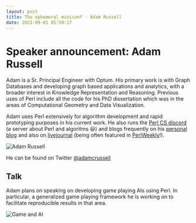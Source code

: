 ```yaml
---
layout: post
title: The ephemeral miniconf - Adam Russell 
date: 2021-09-01 05:59:17
---
```

# Speaker announcement: Adam Russell
Adam is a Sr. Principal Engineer with Optum. His primary work is with Graph Databases and developing graph based applications and analytics, with a broader interest in Knowledge Representation and Reasoning. Previous uses of Perl include all the code for his PhD dissertation which was in the areas of Computational Geometry and Data Visualization.

Adam uses Perl extensively for algorithm development and rapid prototyping purposes in his current work. He also runs the [Perl CS discord](https://discord.gg/vNXP2PkZ) (a server about Perl and algoritms :smiley:) and blogs frequently on his [personal blog](http://www.rabbitfarm.com/cgi-bin/blosxom/) and also on [livejournal](https://adamcrussell.livejournal.com/) (being often featured in [PerlWeekly](https://perlweekly.com/a/adam-russell.html)!).

![Adam Russell](images/nah4e9a3yj5ygtor9dms.png)

He can be found on Twitter [@adamcrussell](https://twitter.com/adamcrussell)

## Talk
Adam plans on speaking on developing game playing AIs using Perl. In particular, a generalized game playing framework he is working on to facilitate reproducible results in that area.

![Game and AI](images/hv6lrfripilhwyxl90x0.png)
